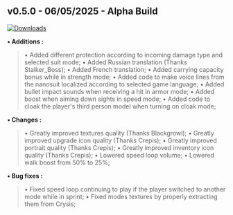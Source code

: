 ## **v0.5.0 - 06/05/2025 - Alpha Build**

[![Downloads](https://img.shields.io/github/downloads/nltp-ashes/Nanosuit/v0.5.0/total?label=Downloads)]()

**• Additions :**
> • Added different protection according to incoming damage type and selected suit mode;
> • Added Russian translation (Thanks Stalker_Boss);
> • Added French translation;
> • Added carrying capacity bonus while in strength mode;
> • Added code to make voice lines from the nanosuit localized according to selected game language;
> • Added bullet impact sounds when receiving a hit in armor mode;
> • Added boost when aiming down sights in speed mode;
> • Added code to cloak the player's third person model when turning on cloak mode;

**• Changes :**
> • Greatly improved textures quality (Thanks Blackgrowl);
> • Greatly improved upgrade icon quality (Thanks Crepis);
> • Greatly improved portrait quality (Thanks Crepis);
> • Greatly improved inventory icon quality (Thanks Crepis);
> • Lowered speed loop volume;
> • Lowered walk boost from 50% to 25%;

**• Bug fixes :**
> • Fixed speed loop continuing to play if the player switched to another mode while in sprint;
> • Fixed modes textures by properly extracting them from Crysis;
